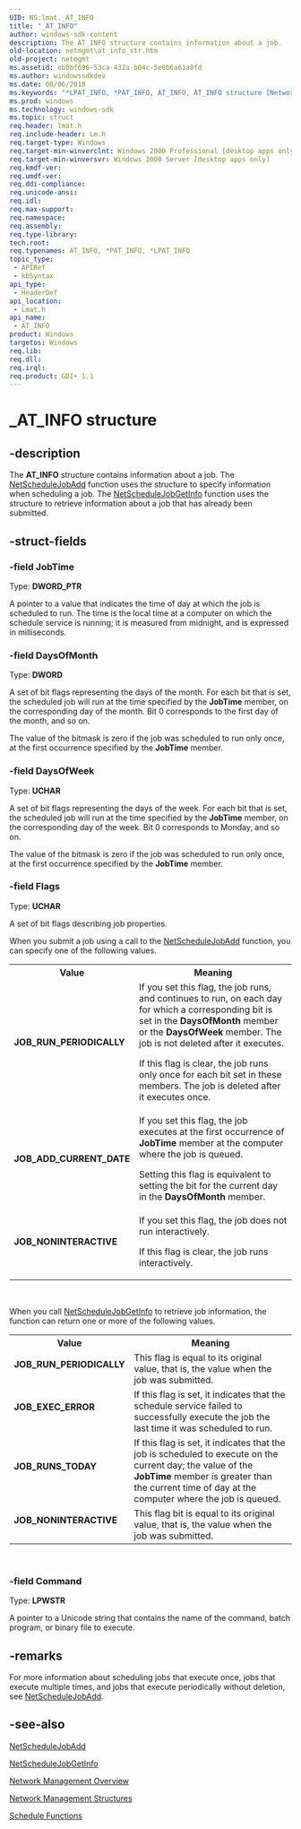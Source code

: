 ```yaml
---
UID: NS:lmat._AT_INFO
title: "_AT_INFO"
author: windows-sdk-content
description: The AT_INFO structure contains information about a job.
old-location: netmgmt\at_info_str.htm
old-project: netmgmt
ms.assetid: eb0bf696-53ca-432a-b04c-5e0b6a61a0fd
ms.author: windowssdkdev
ms.date: 08/06/2018
ms.keywords: "*LPAT_INFO, *PAT_INFO, AT_INFO, AT_INFO structure [Network Management], JOB_ADD_CURRENT_DATE, JOB_EXEC_ERROR, JOB_NONINTERACTIVE, JOB_RUNS_TODAY, JOB_RUN_PERIODICALLY, LPAT_INFO, LPAT_INFO structure pointer [Network Management], PAT_INFO, PAT_INFO structure pointer [Network Management], _AT_INFO, _win32_at_info_str, lmat/AT_INFO, lmat/LPAT_INFO, lmat/PAT_INFO, netmgmt.at_info_str"
ms.prod: windows
ms.technology: windows-sdk
ms.topic: struct
req.header: lmat.h
req.include-header: Lm.h
req.target-type: Windows
req.target-min-winverclnt: Windows 2000 Professional [desktop apps only]
req.target-min-winversvr: Windows 2000 Server [desktop apps only]
req.kmdf-ver: 
req.umdf-ver: 
req.ddi-compliance: 
req.unicode-ansi: 
req.idl: 
req.max-support: 
req.namespace: 
req.assembly: 
req.type-library: 
tech.root: 
req.typenames: AT_INFO, *PAT_INFO, *LPAT_INFO
topic_type:
 - APIRef
 - kbSyntax
api_type:
 - HeaderDef
api_location:
 - Lmat.h
api_name:
 - AT_INFO
product: Windows
targetos: Windows
req.lib: 
req.dll: 
req.irql: 
req.product: GDI+ 1.1
---
```


# _AT_INFO structure


## -description


The
				<b>AT_INFO</b> structure contains information about a job. The 
<a href="https://msdn.microsoft.com/813d13ba-abe1-4b14-88c7-87ba88a42a3b">NetScheduleJobAdd</a> function uses the structure to specify information when scheduling a job. The 
<a href="https://msdn.microsoft.com/44589715-edab-4737-9e49-6f491fd44c28">NetScheduleJobGetInfo</a> function uses the structure to retrieve information about a job that has already been submitted.


## -struct-fields




### -field JobTime

Type: <b>DWORD_PTR</b>

A pointer to a value that indicates the time of day at which the job is scheduled to run. The time is the local time at a computer on which the schedule service is running; it is measured from midnight, and is expressed in milliseconds.


### -field DaysOfMonth

Type: <b>DWORD</b>

A set of bit flags representing the days of the month. For each bit that is set, the scheduled job will run at the time specified by the <b>JobTime</b> member, on the corresponding day of the month. Bit 0 corresponds to the first day of the month, and so on.

The value of the bitmask is zero if the job was scheduled to run only once, at the first occurrence specified by the <b>JobTime</b> member.


### -field DaysOfWeek

Type: <b>UCHAR</b>

A set of bit flags representing the days of the week. For each bit that is set, the scheduled job will run at the time specified by the <b>JobTime</b> member, on the corresponding day of the week. Bit 0 corresponds to Monday, and so on. 




The value of the bitmask is zero if the job was scheduled to run only once, at the first occurrence specified by the <b>JobTime</b> member.


### -field Flags

Type: <b>UCHAR</b>

A set of bit flags describing job properties. 




 When you submit a job using a call to the 
<a href="https://msdn.microsoft.com/813d13ba-abe1-4b14-88c7-87ba88a42a3b">NetScheduleJobAdd</a> function, you can specify one of the following values.

<table>
<tr>
<th>Value</th>
<th>Meaning</th>
</tr>
<tr>
<td width="40%"><a id="JOB_RUN_PERIODICALLY"></a><a id="job_run_periodically"></a><dl>
<dt><b>JOB_RUN_PERIODICALLY</b></dt>
</dl>
</td>
<td width="60%">
If you set this flag, the job runs, and continues to run, on each day for which a corresponding bit is set in the <b>DaysOfMonth</b> member or the <b>DaysOfWeek</b> member. The job is not deleted after it executes. 




If this flag is clear, the job runs only once for each bit set in these members. The job is deleted after it executes once.

</td>
</tr>
<tr>
<td width="40%"><a id="JOB_ADD_CURRENT_DATE"></a><a id="job_add_current_date"></a><dl>
<dt><b>JOB_ADD_CURRENT_DATE</b></dt>
</dl>
</td>
<td width="60%">
If you set this flag, the job executes at the first occurrence of <b>JobTime</b> member at the computer where the job is queued. 




Setting this flag is equivalent to setting the bit for the current day in the <b>DaysOfMonth</b> member.

</td>
</tr>
<tr>
<td width="40%"><a id="JOB_NONINTERACTIVE"></a><a id="job_noninteractive"></a><dl>
<dt><b>JOB_NONINTERACTIVE</b></dt>
</dl>
</td>
<td width="60%">
If you set this flag, the job does not run interactively. 




If this flag is clear, the job runs interactively.

</td>
</tr>
</table>
 

 When you call 
<a href="https://msdn.microsoft.com/44589715-edab-4737-9e49-6f491fd44c28">NetScheduleJobGetInfo</a> to retrieve job information, the function can return one or more of the following values.

<table>
<tr>
<th>Value</th>
<th>Meaning</th>
</tr>
<tr>
<td width="40%"><a id="JOB_RUN_PERIODICALLY"></a><a id="job_run_periodically"></a><dl>
<dt><b>JOB_RUN_PERIODICALLY</b></dt>
</dl>
</td>
<td width="60%">
This flag is equal to its original value, that is, the value when the job was submitted.

</td>
</tr>
<tr>
<td width="40%"><a id="JOB_EXEC_ERROR"></a><a id="job_exec_error"></a><dl>
<dt><b>JOB_EXEC_ERROR</b></dt>
</dl>
</td>
<td width="60%">
If this flag is set, it indicates that the schedule service failed to successfully execute the job the last time it was scheduled to run.

</td>
</tr>
<tr>
<td width="40%"><a id="JOB_RUNS_TODAY"></a><a id="job_runs_today"></a><dl>
<dt><b>JOB_RUNS_TODAY</b></dt>
</dl>
</td>
<td width="60%">
If this flag is set, it indicates that the job is scheduled to execute on the current day; the value of the <b>JobTime</b> member is greater than the current time of day at the computer where the job is queued.

</td>
</tr>
<tr>
<td width="40%"><a id="JOB_NONINTERACTIVE"></a><a id="job_noninteractive"></a><dl>
<dt><b>JOB_NONINTERACTIVE</b></dt>
</dl>
</td>
<td width="60%">
This flag bit is equal to its original value, that is, the value when the job was submitted.

</td>
</tr>
</table>
 


### -field Command

Type: <b>LPWSTR</b>

A pointer to a Unicode string that contains the name of the command, batch program, or binary file to execute.


## -remarks



For more information about scheduling jobs that execute once, jobs that execute multiple times, and jobs that execute periodically without deletion, see 
<a href="https://msdn.microsoft.com/813d13ba-abe1-4b14-88c7-87ba88a42a3b">NetScheduleJobAdd</a>.




## -see-also




<a href="https://msdn.microsoft.com/813d13ba-abe1-4b14-88c7-87ba88a42a3b">NetScheduleJobAdd</a>



<a href="https://msdn.microsoft.com/44589715-edab-4737-9e49-6f491fd44c28">NetScheduleJobGetInfo</a>



<a href="https://msdn.microsoft.com/426c7b2e-027c-4a88-97b7-eba5201d0f0d">Network Management Overview</a>



<a href="https://msdn.microsoft.com/a4b05054-bef2-4cab-89f6-725d92ee75b8">Network Management Structures</a>



<a href="https://msdn.microsoft.com/1ddc9b95-fdbc-4e39-9b55-2a5bc570b95d">Schedule Functions</a>
 

 


